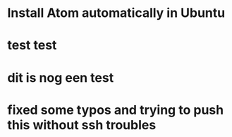 # Install Atom automatically in Ubuntu
# test test
# dit is nog een test
# fixed some typos and trying to push this without ssh troubles
